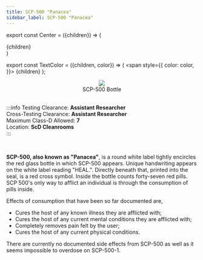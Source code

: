 ```yaml
---
title: SCP-500 "Panacea"
sidebar_label: SCP-500 "Panacea"
---
```


export const Center = ({children}) => (
   <div
      style={{
         "textAlign": "center"
      }}>
      {children}
   </div>
)

export const TextColor = ({children, color}) => (
<span
style={{
      color: color,
    }}>
{children}
</span>
);

<Center><img src="../../../images/SCP-500.png"/></Center>
<Center>SCP-500 Bottle</Center>

<br />

:::info
Testing Clearance: <TextColor color="#735cff">**Assistant Researcher**</TextColor> <br />
Cross-Testing Clearance: <TextColor color="#735cff">**Assistant Researcher**</TextColor> <br />
Maximum Class-D Allowed: <TextColor color="#FF6A00">**7**</TextColor> <br />
Location: <TextColor color="#3161c1">**ScD Cleanrooms**</TextColor> <br />
:::

<br/>

**SCP-500, also known as "Panacea"**, is a round white label tightly encircles the red glass bottle in which SCP-500 appears. Unique handwriting appears on the white label reading "HEAL.". Directly beneath that, printed into the seal, is a red cross symbol. Inside the bottle counts forty-seven red pills. SCP 500's only way to afflict an individual is through the consumption of pills inside.

Effects of consumption that have been so far documented are,&#x20;

- Cures the host of any known illness they are afflicted with;
- Cures the host of any current mental conditions they are afflicted with;
- Completely removes pain felt by the user;
- Cures the host of any current physical conditions.

There are currently no documented side effects from SCP-500 as well as it seems impossible to overdose on SCP-500-1.
